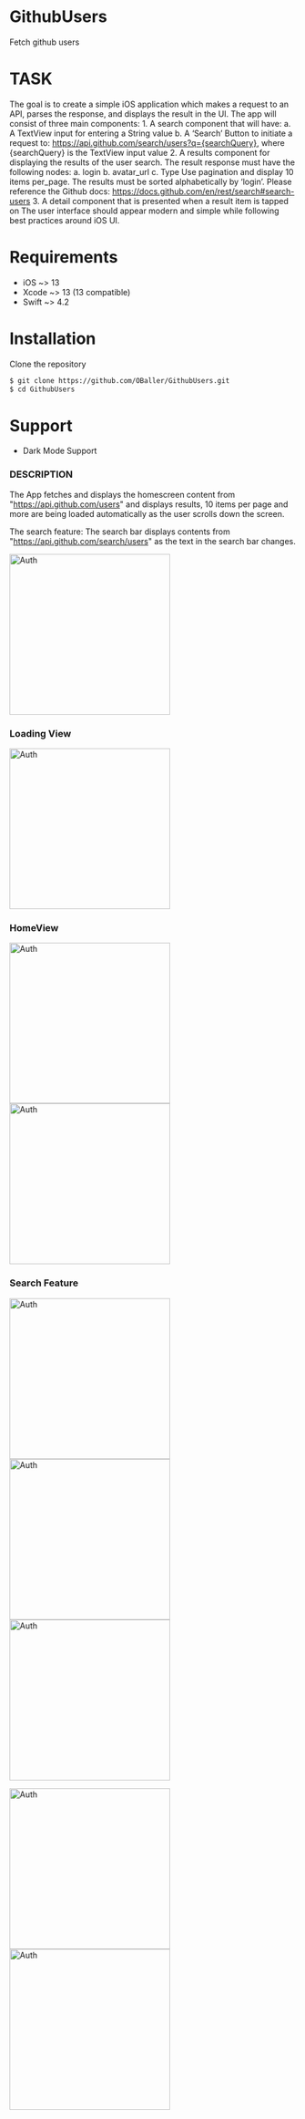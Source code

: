 # GithubUsers
Fetch github users

# TASK
The goal is to create a simple iOS application which makes a request to an API, parses the response, and displays the result in the UI. The app will consist of three main components: 1. A search component that will have: a. A TextView input for entering a String value b. A ‘Search’ Button to initiate a request to: https://api.github.com/search/users?q={searchQuery}, where {searchQuery} is the TextView input value 2. A results component for displaying the results of the user search. The result response must have the following nodes: a. login b. avatar_url c. Type Use pagination and display 10 items per_page. The results must be sorted alphabetically by ‘login’. Please reference the Github docs: https://docs.github.com/en/rest/search#search-users 3. A detail component that is presented when a result item is tapped on The user interface should appear modern and simple while following best practices around iOS UI.

# Requirements
- iOS ~> 13
- Xcode ~> 13 (13 compatible)
- Swift ~> 4.2

# Installation
Clone the repository
```sh
$ git clone https://github.com/OBaller/GithubUsers.git
$ cd GithubUsers
```
# Support
- Dark Mode Support

### DESCRIPTION
The App fetches and displays the homescreen content from "https://api.github.com/users" and displays results, 10 items per page and more are being loaded automatically as the user scrolls down the screen.

The search feature: The search bar displays contents from "https://api.github.com/search/users" as the text in the search bar changes.

<img width="282" alt="Auth" src="https://user-images.githubusercontent.com/60821645/168816216-1e4f95ac-bac8-4c65-94dc-44783f48f4fd.png">

### Loading View
<img width="282" alt="Auth" src="https://user-images.githubusercontent.com/60821645/169313178-fcea00a0-b7d5-4670-b238-234698fe2eb8.png">

### HomeView
<img width="282" alt="Auth" src="https://user-images.githubusercontent.com/60821645/169314316-5e47fad6-048a-48d3-8cf2-cd78d4d9a947.png"> <img width="282" alt="Auth" src="https://user-images.githubusercontent.com/60821645/169314349-ef3abcfd-d29e-4105-a637-c9c2e4ddc30f.png">


### Search Feature
<img width="282" alt="Auth" src="https://user-images.githubusercontent.com/60821645/169317914-f915429b-82c2-4d4e-b014-e9dfecd581d8.png"> <img width="282" alt="Auth" src="https://user-images.githubusercontent.com/60821645/169317968-8a901389-0065-4cd5-a0dc-5d63899461a7.png"> <img width="282" alt="Auth" src="https://user-images.githubusercontent.com/60821645/169317978-edbfe676-c601-465f-b156-7b23be9abddb.png">

<img width="282" alt="Auth" src="https://user-images.githubusercontent.com/60821645/169317988-1c131c0c-a6d5-4e94-8c52-e944d7274f4b.png"> <img width="282" alt="Auth" src="https://user-images.githubusercontent.com/60821645/169317995-ece344fe-292c-4f30-a238-db5329724b8c.png">



